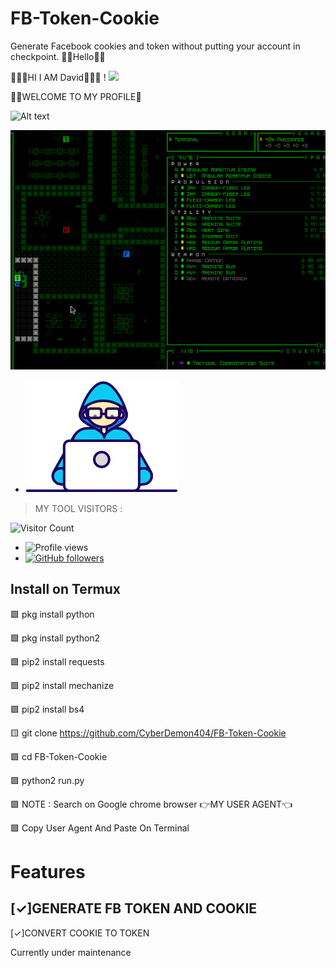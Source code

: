 # FB-Token-Cookie
Generate Facebook cookies and token without putting your account in checkpoint.
🥀🍁Hello🥰🥀

 🥀😻🌺HI I AM David🥀😘😻 ! <img src="https://raw.githubusercontent.com/MartinHeinz/MartinHeinz/master/wave.gif" width="30px">

🥀😻WELCOME TO MY PROFILE🥰

![Alt text](https://camo.githubusercontent.com/ebf84be3c9b929b89ce2dbe8489c6df660a086d4785f432186b654cab36616c3/68747470733a2f2f6a2e746f7034746f702e696f2f705f31393636736b677738302e6a7067)

![Alt text](https://github.com/MRVIVEK-CODER/MRVIVEK-CODER/raw/main/md7Oqrf.gif)

- ![Alt text](https://github.com/MRVIVEK-CODER/MRVIVEK-CODER/raw/main/Developer.gif)


> MY TOOL VISITORS :

![Visitor Count](https://profile-counter.glitch.me/CyberDemon404/FB-Token-Cookie/count.svg)

- ![Profile views](https://gpvc.arturio.dev/CyberDemon404)
- [![GitHub followers](https://img.shields.io/github/followers/CyberDemon404.svg?style=social&label=Follow&maxAge=0098900)](https://github.com/cyberdemon0?tab=followers)


## Install on Termux

🟩 pkg install python

🟩 pkg install python2

🟩 pip2 install requests 

🟩 pip2 install mechanize

🟩 pip2 install bs4

🟨 git clone https://github.com/CyberDemon404/FB-Token-Cookie

🟩 cd FB-Token-Cookie

🟩 python2 run.py

🟩 NOTE : Search on Google chrome browser 👉MY USER AGENT👈

🟩 Copy User Agent And Paste On Terminal 

<h1>Features</h1>
<h2>[✓]GENERATE FB TOKEN AND COOKIE</h2>
<img
scr="https://raw.githubusercontent.com/CyberDemon404/FB-Token-Cookie/main/IMG-20220728-WA0016.jpg"

<h2>[✓]CONVERT COOKIE TO TOKEN</h2>
<p>Currently under maintenance</p>

